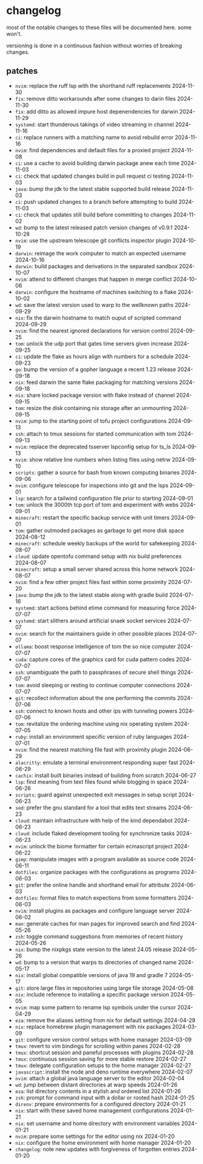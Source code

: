 # changelog

most of the notable changes to these files will be documented here. some won't.

versioning is done in a continuous fashion without worries of breaking changes.

## patches

- `nvim`: replace the ruff lsp with the shorthand ruff replacements 2024-11-30
- `fix`: remove ditto workarounds after some changes to darin files 2024-11-30
- `fix`: add ditto as allowed impure host depenendencies for darwin 2024-11-29
- `systemd`: start thunderous takings of video streaming in channel 2024-11-16
- `ci`: replace runners with a matching name to avoid rebuild error 2024-11-16
- `nvim`: find dependencies and default files for a proxied project 2024-11-08
- `ci`: use a cache to avoid building darwin package anew each time 2024-11-03
- `ci`: check that updated changes build in pull request ci testing 2024-11-03
- `java`: bump the jdk to the latest stable supported build release 2024-11-03
- `ci`: push updated changes to a branch before attempting to build 2024-11-03
- `ci`: check that updates still build before committing to changes 2024-11-02
- `wd`: bump to the latest released patch version changes of v0.9.1 2024-10-28
- `nvim`: use the upstream telescope git conflicts inspector plugin 2024-10-19
- `darwin`: reimage the work computer to match an expected username 2024-10-16
- `darwin`: build packages and derivations in the separated sandbox 2024-10-07
- `nvim`: attend to different changes that happen in merge conflict 2024-10-06
- `darwin`: configure the hostname of machines switching to a flake 2024-10-02
- `wd`: save the latest version used to warp to the wellknown paths 2024-09-29
- `nix`: fix the darwin hostname to match ouput of scripted command 2024-09-29
- `nvim`: find the nearest ignored declarations for version control 2024-09-25
- `tom`: unlock the udp port that gates time servers given increase 2024-09-25
- `ci`: update the flake as hours align with numbers for a schedule 2024-09-23
- `go`: bump the version of a gopher language a recent 1.23 release 2024-09-18
- `nix`: feed darwin the same flake packaging for matching versions 2024-09-18
- `nix`: share locked package version with flake instead of channel 2024-09-15
- `tom`: resize the disk containing nix storage after an unmounting 2024-09-15
- `nvim`: jump to the starting point of tofu project configurations 2024-09-13
- `ssh`: attach to tmux sessions for started communication with tom 2024-09-13
- `nvim`: replace the deprecated tsserver lspconfig setup for ts_ls 2024-09-13
- `nvim`: show relative line numbers when listing files using netrw 2024-09-10
- `scripts`: gather a source for bash from known computing binaries 2024-09-06
- `nvim`: configure telescope for inspections into git and the lsps 2024-09-01
- `lsp`: search for a tailwind configuration file prior to starting 2024-09-01
- `tom`: unlock the 3000th tcp port of tom and experiment with webs 2024-09-01
- `minecraft`: restart the specific backup service with unit timers 2024-09-01
- `tom`: gather outmoded packages as garbage to get more disk space 2024-08-12
- `minecraft`: schedule weekly backups of the world for safekeeping 2024-08-07
- `cloud`: update opentofu command setup with nix build preferences 2024-08-07
- `minecraft`: setup a small server shared across this home network 2024-08-07
- `nvim`: find a few other project files fast within some proximity 2024-07-20
- `java`: bump the jdk to the latest stable along with gradle build 2024-07-16
- `systemd`: start actions behind etime command for measuring force 2024-07-07
- `systemd`: start slithers around artificial snaek socket services 2024-07-07
- `nvim`: search for the maintainers guide in other possible places 2024-07-07
- `ollama`: boost response intelligence of tom the so nice computer 2024-07-07
- `cuda`: capture cores of the graphics card for cuda pattern codes 2024-07-07
- `ssh`: unambiguate the path to passphrases of secure shell things 2024-07-07
- `tom`: avoid sleeping or resting to continue computer connections 2024-07-07
- `git`: recollect information about the one performing the commits 2024-07-06
- `ssh`: connect to known hosts and other ips with tunneling powers 2024-07-06
- `tom`: revitalize the ordering machine using nix operating system 2024-07-05
- `ruby`: install an environment specific version of ruby languages 2024-07-01
- `nvim`: find the nearest matching file fast with proximity plugin 2024-06-29
- `alacritty`: emulate a terminal environment responding super fast 2024-06-29
- `cachix`: install built binaries instead of building from scratch 2024-06-27
- `lsp`: find meaning from text files found while blogging in space 2024-06-26
- `scripts`: guard against unexpected exit messages in setup script 2024-06-23
- `sed`: prefer the gnu standard for a tool that edits text streams 2024-06-23
- `cloud`: maintain infrastructure with help of the kind dependabot 2024-06-23
- `cloud`: include flaked development tooling for synchronize tasks 2024-06-23
- `nvim`: unlock the biome formatter for certain ecmascript project 2024-06-22
- `gimp`: manipulate images with a program available as source code 2024-06-11
- `dotfiles`: organize packages with the configurations as programs 2024-06-03
- `git`: prefer the online handle and shorthand email for attribute 2024-06-03
- `dotfiles`: format files to match expections from some formatters 2024-06-03
- `nvim`: install plugins as packages and configure language server 2024-06-02
- `man`: generate caches for man pages for improved search and find 2024-05-26
- `zsh`: toggle command suggestions from memories of recent history 2024-05-26
- `nix`: bump the nixpkgs state version to the latest 24.05 release 2024-05-26
- `wd`: bump to a version that warps to directories of changed name 2024-05-17
- `nix`: install global compatible versions of java 19 and gradle 7 2024-05-17
- `git`: store large files in repositories using large file storage 2024-05-08
- `nix`: include reference to installing a specific package version 2024-05-05
- `nvim`: map some pattern to rename lsp symbols under the cursor 2024-04-29
- `eza`: remove the aliases setting from nix for default settings 2024-04-29
- `nix`: replace homebrew plugin management with nix packages 2024-03-09
- `git`: configure version control setups with home manager 2024-03-09
- `tmux`: revert to vim bindings for scrolling within panes 2024-02-28
- `tmux`: shortcut session and paneful processes with plugins 2024-02-28
- `tmux`: continuous session saving for more stable restore 2024-02-27
- `tmux`: delegate configuration setups to the home manager 2024-02-27
- `javascript`: install the node and deno runtime everywhere 2024-02-07
- `nvim`: attach a global java language server to the editor 2024-02-04
- `wd`: jump between distant directories at warp speeds 2024-01-26
- `eza`: list directory contents in a stylish and ordered list 2024-01-26
- `zsh`: prompt for command input with a dollar or rooted hash 2024-01-25
- `direnv`: prepare environments for a configured directory 2024-01-21
- `nix`: start with these saved home management configurations 2024-01-21
- `nix`: set username and home directory with environment variables 2024-01-21
- `nvim`: prepare some settings for the editor using nix 2024-01-20
- `nix`: configure the home environment with home manager 2024-01-20
- `changelog`: note new updates with forgiveness of forgotten entries 2024-01-20
